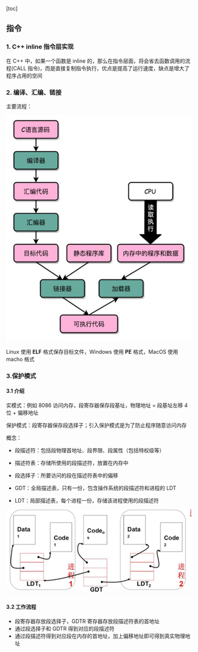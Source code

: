 [toc]

## 指令

### 1. C++ inline 指令层实现

在 C++ 中，如果一个函数是 inline 的，那么在指令层面，将会省去函数调用的流程(CALL 指令)，而是直接复制指令执行，优点是提高了运行速度，缺点是增大了程序占用的空间



### 2. 编译、汇编、链接

主要流程：

![](img/代码到机器码的流程.jpg)

Linux 使用 **ELF** 格式保存目标文件，Windows 使用 **PE** 格式，MacOS 使用 macho 格式 



### 3.保护模式

#### 3.1 介绍

实模式：例如 8086 访问内存，段寄存器保存段基址，物理地址 = 段基址左移 4 位 + 偏移地址

保护模式：段寄存器保存段选择子；引入保护模式是为了防止程序随意访问内存

概念：

- 段描述符：包括段物理首地址、段界限、段属性（包括特权级等）
- 描述符表：存储所使用的段描述符，放置在内存中

- 段选择子：所要访问的段在描述符表中的偏移
- GDT：全局描述表，只有一份，包含操作系统的段描述符和进程的 LDT
- LDT：局部描述表，每个进程一份，存储该进程使用的段描述符

<img src="img/gdt和ldt.jpg">

#### 3.2 工作流程

- 段寄存器存放段选择子，GDTR 寄存器存放段描述符表的首地址
- 通过段选择子和 GDTR 得到对应的段描述符
- 通过段描述符得到对应段在内存的首地址，加上偏移地址即可得到真实物理地址



